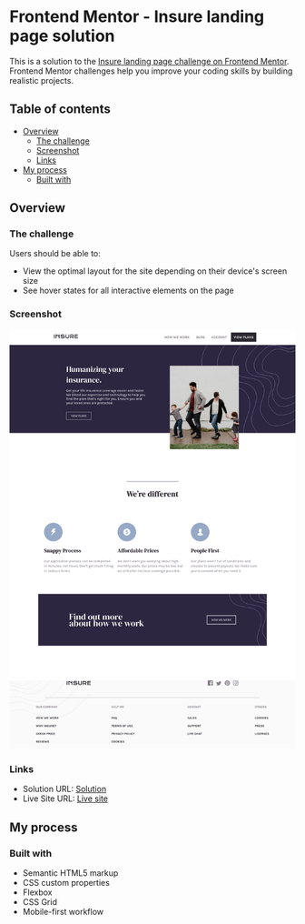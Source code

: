 # Frontend Mentor - Insure landing page solution

This is a solution to the [Insure landing page challenge on Frontend Mentor](https://www.frontendmentor.io/challenges/insure-landing-page-uTU68JV8). Frontend Mentor challenges help you improve your coding skills by building realistic projects. 

## Table of contents

- [Overview](#overview)
  - [The challenge](#the-challenge)
  - [Screenshot](#screenshot)
  - [Links](#links)
- [My process](#my-process)
  - [Built with](#built-with)


## Overview

### The challenge

Users should be able to:

- View the optimal layout for the site depending on their device's screen size
- See hover states for all interactive elements on the page

### Screenshot

![](screenshots/screenshot.jpg)

### Links

- Solution URL: [Solution](https://www.frontendmentor.io/solutions/insure-landing-page-HkvcfHoN5)
- Live Site URL: [Live site](https://dbbuk.github.io/front-end_projects/insure-landing-page-master/)

## My process

### Built with

- Semantic HTML5 markup
- CSS custom properties
- Flexbox
- CSS Grid
- Mobile-first workflow

